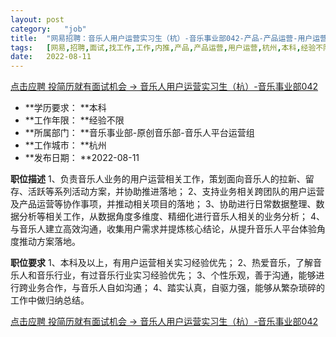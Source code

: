 ```yaml
---
layout:	post
category:	"job"
title:	"网易招聘：音乐人用户运营实习生（杭）-音乐事业部042-产品-产品运营-用户运营-杭州本科经验不限"
tags:	[网易,招聘,面试,找工作,工作,内推,产品,产品运营,用户运营,杭州,本科,经验不限]
date:	2022-08-11
---
```


[点击应聘 投简历就有面试机会 -> 音乐人用户运营实习生（杭）-音乐事业部042](http://mobile.bole.netease.com/bole/boleDetail?id=36527&employeeId=346f03c3cda5f04c&key=all)



- **学历要求： **本科
- **工作年限： **经验不限
- **所属部门： **音乐事业部-原创音乐部-音乐人平台运营组
- **工作城市： **杭州
- **发布日期： **2022-08-11



**职位描述**
1、负责音乐人业务的用户运营相关工作，策划面向音乐人的拉新、留存、活跃等系列活动方案，并协助推进落地；
2、支持业务相关跨团队的用户运营及产品运营等协作事项，并推动相关项目的落地；
3、协助进行日常数据整理、数据分析等相关工作，从数据角度多维度、精细化进行音乐人相关的业务分析；
4、与音乐人建立高效沟通，收集用户需求并提炼核心结论，从提升音乐人平台体验角度推动方案落地。



**职位要求**
1、本科及以上，有用户运营相关实习经验优先；
2、热爱音乐，了解音乐人和音乐行业，有过音乐行业实习经验优先；
3、个性乐观，善于沟通，能够进行跨业务合作，与音乐人自如沟通；
4、踏实认真，自驱力强，能够从繁杂琐碎的工作中做归纳总结。



[点击应聘 投简历就有面试机会 -> 音乐人用户运营实习生（杭）-音乐事业部042](http://mobile.bole.netease.com/bole/boleDetail?id=36527&employeeId=346f03c3cda5f04c&key=all)